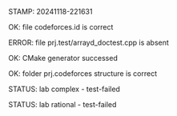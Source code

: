 STAMP: 20241118-221631
OK: file codeforces.id is correct
ERROR: file prj.test/arrayd_doctest.cpp is absent
OK: CMake generator successed
OK: folder prj.codeforces structure is correct
STATUS: lab complex - test-failed
STATUS: lab rational - test-failed
